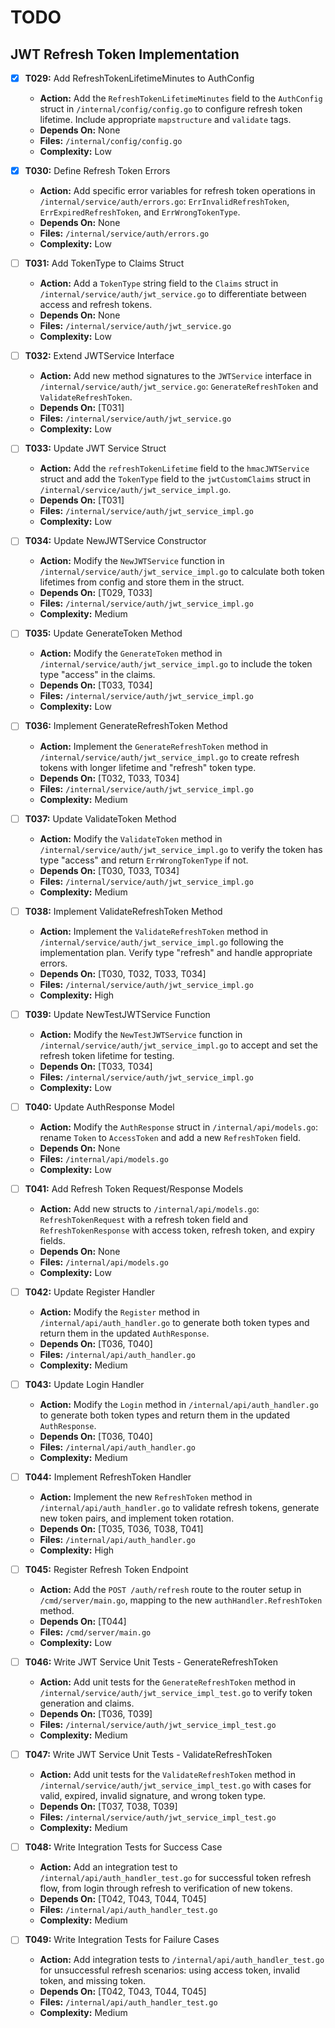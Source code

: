 # TODO

## JWT Refresh Token Implementation

- [x] **T029:** Add RefreshTokenLifetimeMinutes to AuthConfig
    - **Action:** Add the `RefreshTokenLifetimeMinutes` field to the `AuthConfig` struct in `/internal/config/config.go` to configure refresh token lifetime. Include appropriate `mapstructure` and `validate` tags.
    - **Depends On:** None
    - **Files:** `/internal/config/config.go`
    - **Complexity:** Low

- [x] **T030:** Define Refresh Token Errors
    - **Action:** Add specific error variables for refresh token operations in `/internal/service/auth/errors.go`: `ErrInvalidRefreshToken`, `ErrExpiredRefreshToken`, and `ErrWrongTokenType`.
    - **Depends On:** None
    - **Files:** `/internal/service/auth/errors.go`
    - **Complexity:** Low

- [ ] **T031:** Add TokenType to Claims Struct
    - **Action:** Add a `TokenType` string field to the `Claims` struct in `/internal/service/auth/jwt_service.go` to differentiate between access and refresh tokens.
    - **Depends On:** None
    - **Files:** `/internal/service/auth/jwt_service.go`
    - **Complexity:** Low

- [ ] **T032:** Extend JWTService Interface
    - **Action:** Add new method signatures to the `JWTService` interface in `/internal/service/auth/jwt_service.go`: `GenerateRefreshToken` and `ValidateRefreshToken`.
    - **Depends On:** [T031]
    - **Files:** `/internal/service/auth/jwt_service.go`
    - **Complexity:** Low

- [ ] **T033:** Update JWT Service Struct
    - **Action:** Add the `refreshTokenLifetime` field to the `hmacJWTService` struct and add the `TokenType` field to the `jwtCustomClaims` struct in `/internal/service/auth/jwt_service_impl.go`.
    - **Depends On:** [T031]
    - **Files:** `/internal/service/auth/jwt_service_impl.go`
    - **Complexity:** Low

- [ ] **T034:** Update NewJWTService Constructor
    - **Action:** Modify the `NewJWTService` function in `/internal/service/auth/jwt_service_impl.go` to calculate both token lifetimes from config and store them in the struct.
    - **Depends On:** [T029, T033]
    - **Files:** `/internal/service/auth/jwt_service_impl.go`
    - **Complexity:** Medium

- [ ] **T035:** Update GenerateToken Method
    - **Action:** Modify the `GenerateToken` method in `/internal/service/auth/jwt_service_impl.go` to include the token type "access" in the claims.
    - **Depends On:** [T033, T034]
    - **Files:** `/internal/service/auth/jwt_service_impl.go`
    - **Complexity:** Low

- [ ] **T036:** Implement GenerateRefreshToken Method
    - **Action:** Implement the `GenerateRefreshToken` method in `/internal/service/auth/jwt_service_impl.go` to create refresh tokens with longer lifetime and "refresh" token type.
    - **Depends On:** [T032, T033, T034]
    - **Files:** `/internal/service/auth/jwt_service_impl.go`
    - **Complexity:** Medium

- [ ] **T037:** Update ValidateToken Method
    - **Action:** Modify the `ValidateToken` method in `/internal/service/auth/jwt_service_impl.go` to verify the token has type "access" and return `ErrWrongTokenType` if not.
    - **Depends On:** [T030, T033, T034]
    - **Files:** `/internal/service/auth/jwt_service_impl.go`
    - **Complexity:** Medium

- [ ] **T038:** Implement ValidateRefreshToken Method
    - **Action:** Implement the `ValidateRefreshToken` method in `/internal/service/auth/jwt_service_impl.go` following the implementation plan. Verify type "refresh" and handle appropriate errors.
    - **Depends On:** [T030, T032, T033, T034]
    - **Files:** `/internal/service/auth/jwt_service_impl.go`
    - **Complexity:** High

- [ ] **T039:** Update NewTestJWTService Function
    - **Action:** Modify the `NewTestJWTService` function in `/internal/service/auth/jwt_service_impl.go` to accept and set the refresh token lifetime for testing.
    - **Depends On:** [T033, T034]
    - **Files:** `/internal/service/auth/jwt_service_impl.go`
    - **Complexity:** Low

- [ ] **T040:** Update AuthResponse Model
    - **Action:** Modify the `AuthResponse` struct in `/internal/api/models.go`: rename `Token` to `AccessToken` and add a new `RefreshToken` field.
    - **Depends On:** None
    - **Files:** `/internal/api/models.go`
    - **Complexity:** Low

- [ ] **T041:** Add Refresh Token Request/Response Models
    - **Action:** Add new structs to `/internal/api/models.go`: `RefreshTokenRequest` with a refresh token field and `RefreshTokenResponse` with access token, refresh token, and expiry fields.
    - **Depends On:** None
    - **Files:** `/internal/api/models.go`
    - **Complexity:** Low

- [ ] **T042:** Update Register Handler
    - **Action:** Modify the `Register` method in `/internal/api/auth_handler.go` to generate both token types and return them in the updated `AuthResponse`.
    - **Depends On:** [T036, T040]
    - **Files:** `/internal/api/auth_handler.go`
    - **Complexity:** Medium

- [ ] **T043:** Update Login Handler
    - **Action:** Modify the `Login` method in `/internal/api/auth_handler.go` to generate both token types and return them in the updated `AuthResponse`.
    - **Depends On:** [T036, T040]
    - **Files:** `/internal/api/auth_handler.go`
    - **Complexity:** Medium

- [ ] **T044:** Implement RefreshToken Handler
    - **Action:** Implement the new `RefreshToken` method in `/internal/api/auth_handler.go` to validate refresh tokens, generate new token pairs, and implement token rotation.
    - **Depends On:** [T035, T036, T038, T041]
    - **Files:** `/internal/api/auth_handler.go`
    - **Complexity:** High

- [ ] **T045:** Register Refresh Token Endpoint
    - **Action:** Add the `POST /auth/refresh` route to the router setup in `/cmd/server/main.go`, mapping to the new `authHandler.RefreshToken` method.
    - **Depends On:** [T044]
    - **Files:** `/cmd/server/main.go`
    - **Complexity:** Low

- [ ] **T046:** Write JWT Service Unit Tests - GenerateRefreshToken
    - **Action:** Add unit tests for the `GenerateRefreshToken` method in `/internal/service/auth/jwt_service_impl_test.go` to verify token generation and claims.
    - **Depends On:** [T036, T039]
    - **Files:** `/internal/service/auth/jwt_service_impl_test.go`
    - **Complexity:** Medium

- [ ] **T047:** Write JWT Service Unit Tests - ValidateRefreshToken
    - **Action:** Add unit tests for the `ValidateRefreshToken` method in `/internal/service/auth/jwt_service_impl_test.go` with cases for valid, expired, invalid signature, and wrong token type.
    - **Depends On:** [T037, T038, T039]
    - **Files:** `/internal/service/auth/jwt_service_impl_test.go`
    - **Complexity:** Medium

- [ ] **T048:** Write Integration Tests for Success Case
    - **Action:** Add an integration test to `/internal/api/auth_handler_test.go` for successful token refresh flow, from login through refresh to verification of new tokens.
    - **Depends On:** [T042, T043, T044, T045]
    - **Files:** `/internal/api/auth_handler_test.go`
    - **Complexity:** Medium

- [ ] **T049:** Write Integration Tests for Failure Cases
    - **Action:** Add integration tests to `/internal/api/auth_handler_test.go` for unsuccessful refresh scenarios: using access token, invalid token, and missing token.
    - **Depends On:** [T042, T043, T044, T045]
    - **Files:** `/internal/api/auth_handler_test.go`
    - **Complexity:** Medium
